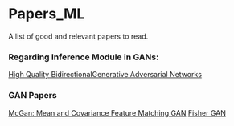 # Papers_ML

A list of good and relevant papers to read.

### Regarding Inference Module in GANs:

[High Quality BidirectionalGenerative Adversarial Networks](https://arxiv.org/pdf/1805.10717.pdf)

### GAN Papers

[McGan: Mean and Covariance Feature Matching GAN](https://arxiv.org/pdf/1702.08398.pdf)
[Fisher GAN](https://arxiv.org/pdf/1705.09675.pdf)
